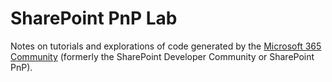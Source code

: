 # SharePoint PnP Lab
Notes on tutorials and explorations of code generated by the [Microsoft 365 Community](https://github.com/PnP) (formerly the SharePoint Developer Community or SharePoint PnP).
